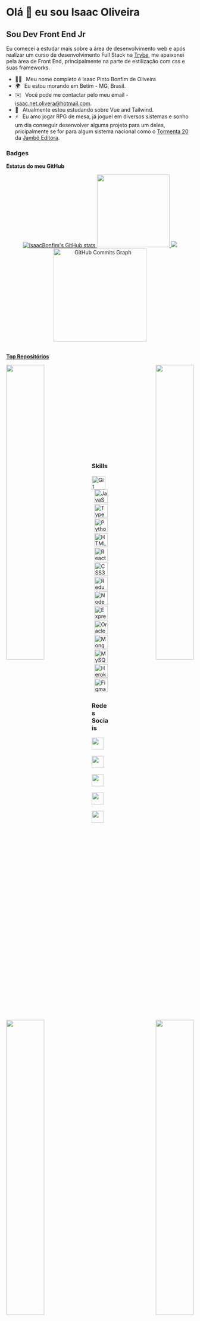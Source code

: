 Olá 👋 eu sou Isaac Oliveira
===============================

Sou Dev Front End Jr
----------------

Eu comecei a estudar mais sobre a área de desenvolvimento web e após realizar um curso de desenvolvimento Full Stack na [Trybe](https://www.betrybe.com/), me apaixonei pela área de Front End, principalmente na parte de estilização com css e suas frameworks.

* :curly_haired_man: &ensp;Meu nome completo é Isaac Pinto Bonfim de Oliveira
* 🌍 &ensp;Eu estou morando em Betim - MG, Brasil.
* ✉️  &ensp;Você pode me contactar pelo meu email - [isaac.net.olivera@hotmail.com](mailto:isaac.net.olivera@hotmail.com).
* 🧠 &ensp;Atualmente estou estudando sobre Vue and Tailwind.
* ⚡  &ensp;Eu amo jogar RPG de mesa, já joguei em diversos sistemas e sonho um dia conseguir desenvolver alguma projeto para um deles, pricipalmente se for para algum sistema nacional como o [Tormenta 20](https://site.jamboeditora.com.br/tormenta20/) da [Jambô Editora](https://jamboeditora.com.br/).


### Badges

<b>Estatus do meu GitHub</b>

<div align="center">
  <a href="https://github.com/IsaacBonfim" />  
  <img src="https://github-readme-stats.vercel.app/api?username=IsaacBonfim&show_icons=true&count_private=true&bg_color=DEG,1B294Bff,0F172Aff&title_color=10B981ff&text_color=FFFFFFff&icon_color=3382edff&hide_border=true&border_radius=3&locale=pt-br" alt="IsaacBonfim's GitHub stats" />
  <img height="195em" src="https://github-readme-stats.vercel.app/api/top-langs/?username=IsaacBonfim&layout=compact&count_private=true&langs_count=5&bg_color=DEG,0F172Aff,1B294Bff&title_color=10B981ff&text_color=FFFFFFff&icon_color=3382edff&hide_border=true&border_radius=3&locale=pt-br" />
<!--   <img src="https://github-readme-streak-stats.herokuapp.com/?user=IsaacBonfim&stroke=ffffff&background=0f172a&ring=10b981&fire=10b981&currStreakNum=ffffff&currStreakLabel=10b981&sideNums=ffffff&sideLabels=ffffff&dates=ffffff&hide_border=true" /> -->
  <img src="https://streak-stats.demolab.com?user=IsaacBonfim&hide_border=true&border_radius=3&locale=pt_BR&date_format=j%20M%5B%20Y%5D&background=0%2C0F172A%2C1B294B&ring=10B981&fire=10B981&stroke=10B981&currStreakNum=FFFFFF&sideNums=FFFFFF&currStreakLabel=3382ED&sideLabels=3382ED&dates=FFFFFF" />
  <img height="250em" src="https://github-readme-activity-graph.cyclic.app/graph?username=IsaacBonfim&bg_color=0f172a&color=ffffff&line=3382ed&point=ffffff&area_color=0f172a&area=true&hide_border=true&custom_title=GitHub%20Commits%20Graph" alt="GitHub Commits Graph" alt="Top Languages" />
</div>

<br />

<b>Top Repositórios</b>

<div width="100%" align="center"><a href="https://github.com/IsaacBonfim/19-projeto-app-de-receitas" align="left"><img align="left" width="45%" src="https://github-readme-stats.vercel.app/api/pin/?username=IsaacBonfim&repo=19-projeto-app-de-receitas&title_color=10b981&text_color=ffffff&icon_color=3382ed&bg_color=0f172a&hide_border=true&locale=en" /></a><a href="https://github.com/IsaacBonfim/14-projeto-trybetunes" align="right"><img align="right" width="45%" src="https://github-readme-stats.vercel.app/api/pin/?username=IsaacBonfim&repo=14-projeto-trybetunes&title_color=10b981&text_color=ffffff&icon_color=3382ed&bg_color=0f172a&hide_border=true&locale=en" /></a></div><br /><br /><br /><br /><br /><br /><br />

<div width="100%" align="center"><a href="https://github.com/IsaacBonfim/13-projeto-tryunfo" align="left"><img align="left" width="45%" src="https://github-readme-stats.vercel.app/api/pin/?username=IsaacBonfim&repo=13-projeto-tryunfo&title_color=10b981&text_color=ffffff&icon_color=3382ed&bg_color=0f172a&hide_border=true&locale=en" /></a><a href="https://github.com/IsaacBonfim/16-projeto-trybewallet" align="right"><img align="right" width="45%" src="https://github-readme-stats.vercel.app/api/pin/?username=IsaacBonfim&repo=16-projeto-trybewallet&title_color=10b981&text_color=ffffff&icon_color=3382ed&bg_color=0f172a&hide_border=true&locale=en" /></a></div>
<br /><br /><br /><br /><br /><br /><br />

### Skills

<p align="left">
<a href="https://git-scm.com/" target="_blank" rel="noreferrer"><img src="https://raw.githubusercontent.com/danielcranney/readme-generator/main/public/icons/skills/git-colored.svg" width="36" height="36" alt="Git" /></a>
&ensp;<a href="https://developer.mozilla.org/en-US/docs/Web/JavaScript" target="_blank" rel="noreferrer"><img src="https://raw.githubusercontent.com/danielcranney/readme-generator/main/public/icons/skills/javascript-colored.svg" width="36" height="36" alt="JavaScript" /></a>
&ensp;<a href="https://www.typescriptlang.org/" target="_blank" rel="noreferrer"><img src="https://raw.githubusercontent.com/danielcranney/readme-generator/main/public/icons/skills/typescript-colored.svg" width="36" height="36" alt="TypeScript" /></a>
&ensp;<a href="https://www.python.org/" target="_blank" rel="noreferrer"><img src="https://raw.githubusercontent.com/danielcranney/readme-generator/main/public/icons/skills/python-colored.svg" width="36" height="36" alt="Python" /></a>
&ensp;<a href="https://developer.mozilla.org/en-US/docs/Glossary/HTML5" target="_blank" rel="noreferrer"><img src="https://raw.githubusercontent.com/danielcranney/readme-generator/main/public/icons/skills/html5-colored.svg" width="36" height="36" alt="HTML5" /></a>
&ensp;<a href="https://reactjs.org/" target="_blank" rel="noreferrer"><img src="https://raw.githubusercontent.com/danielcranney/readme-generator/main/public/icons/skills/react-colored.svg" width="36" height="36" alt="React" /></a>
&ensp;<a href="https://www.w3.org/TR/CSS/#css" target="_blank" rel="noreferrer"><img src="https://raw.githubusercontent.com/danielcranney/readme-generator/main/public/icons/skills/css3-colored.svg" width="36" height="36" alt="CSS3" /></a>
&ensp;<a href="https://redux.js.org/" target="_blank" rel="noreferrer"><img src="https://raw.githubusercontent.com/danielcranney/readme-generator/main/public/icons/skills/redux-colored.svg" width="36" height="36" alt="Redux" /></a>
&ensp;<a href="https://nodejs.org/en/" target="_blank" rel="noreferrer"><img src="https://raw.githubusercontent.com/danielcranney/readme-generator/main/public/icons/skills/nodejs-colored.svg" width="36" height="36" alt="NodeJS" /></a>
&ensp;<a href="https://expressjs.com/" target="_blank" rel="noreferrer"><img src="https://raw.githubusercontent.com/danielcranney/readme-generator/main/public/icons/skills/express-colored.svg" width="36" height="36" alt="Express" /></a>
&ensp;<a href="https://www.oracle.com/uk/index.html" target="_blank" rel="noreferrer"><img src="https://raw.githubusercontent.com/danielcranney/readme-generator/main/public/icons/skills/oracle-colored.svg" width="36" height="36" alt="Oracle" /></a>
&ensp;<a href="https://www.mongodb.com/" target="_blank" rel="noreferrer"><img src="https://raw.githubusercontent.com/danielcranney/readme-generator/main/public/icons/skills/mongodb-colored.svg" width="36" height="36" alt="MongoDB" /></a>
&ensp;<a href="https://www.mysql.com/" target="_blank" rel="noreferrer"><img src="https://raw.githubusercontent.com/danielcranney/readme-generator/main/public/icons/skills/mysql-colored.svg" width="36" height="36" alt="MySQL" /></a>
&ensp;<a href="https://www.heroku.com/" target="_blank" rel="noreferrer"><img src="https://raw.githubusercontent.com/danielcranney/readme-generator/main/public/icons/skills/heroku-colored.svg" width="36" height="36" alt="Heroku" /></a>
&ensp;<a href="https://www.figma.com/" target="_blank" rel="noreferrer"><img src="https://raw.githubusercontent.com/danielcranney/readme-generator/main/public/icons/skills/figma-colored.svg" width="36" height="36" alt="Figma" /></a>
</p>


### Redes Sociais

<p align="left"> <a href="https://www.facebook.com/isaac.oliveira.182" target="_blank" rel="noreferrer"><img src="https://raw.githubusercontent.com/danielcranney/readme-generator/main/public/icons/socials/facebook.svg" width="32" height="32" /></a>&emsp;<a href="https://www.github.com/IsaacBonfim" target="_blank" rel="noreferrer"><img src="https://raw.githubusercontent.com/danielcranney/readme-generator/main/public/icons/socials/github.svg" width="32" height="32" /></a>&emsp;<a href="http://www.instagram.com/isaac.oliveira.182/" target="_blank" rel="noreferrer"><img src="https://raw.githubusercontent.com/danielcranney/readme-generator/main/public/icons/socials/instagram.svg" width="32" height="32" /></a>&emsp;<a href="https://www.linkedin.com/in/isaacpboliveira" target="_blank" rel="noreferrer"><img src="https://raw.githubusercontent.com/danielcranney/readme-generator/main/public/icons/socials/linkedin.svg" width="32" height="32" /></a>&emsp;<a href="https://www.twitter.com/IsaacOl55287815" target="_blank" rel="noreferrer"><img src="https://raw.githubusercontent.com/danielcranney/readme-generator/main/public/icons/socials/twitter.svg" width="32" height="32" /></a></p>

